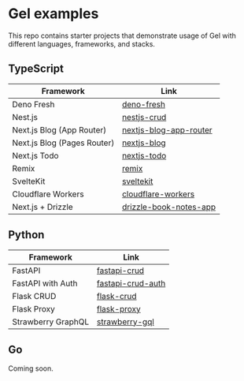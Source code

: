 # Gel examples

This repo contains starter projects that demonstrate usage of Gel with different languages, frameworks, and stacks.

## TypeScript

| Framework                   | Link                                                                                                 |
| --------------------------- | -----------------------------------------------------------------------------------------------------|
| Deno Fresh                  | [deno-fresh](https://github.com/geldata/gel-examples/tree/main/deno-fresh)                           |
| Nest.js                     | [nestjs-crud](https://github.com/geldata/gel-examples/tree/main/nestjs-crud)                         |
| Next.js Blog (App Router)   | [nextjs-blog-app-router](https://github.com/geldata/gel-examples/tree/main/nextjs-blog-app-router)   |
| Next.js Blog (Pages Router) | [nextjs-blog](https://github.com/geldata/gel-examples/tree/main/nextjs-blog)                         |
| Next.js Todo                | [nextjs-todo](https://github.com/geldata/gel-examples/tree/main/nextjs-todo)                         |
| Remix                       | [remix](https://github.com/geldata/gel-examples/tree/main/remix)                                     |
| SvelteKit                   | [sveltekit](https://github.com/geldata/gel-examples/tree/main/sveltekit)                             |
| Cloudflare Workers          | [cloudflare-workers](https://github.com/geldata/gel-examples/tree/main/cloudflare-workers)           |
| Next.js + Drizzle           | [drizzle-book-notes-app](https://github.com/geldata/gel-examples/tree/main/drizzle-book-notes-app)   |

## Python

| Framework          | Link                                                                                       |
| ------------------ | -------------------------------------------------------------------------------------------|
| FastAPI            | [fastapi-crud](https://github.com/geldata/gel-examples/tree/main/fastapi-crud)             |
| FastAPI with Auth  | [fastapi-crud-auth](https://github.com/geldata/gel-examples/tree/main/fastapi-crud-auth)   |
| Flask CRUD         | [flask-crud](https://github.com/geldata/gel-examples/tree/main/flask-crud)                 |
| Flask Proxy        | [flask-proxy](https://github.com/geldata/gel-examples/tree/main/flask-proxy)               |
| Strawberry GraphQL | [strawberry-gql](https://github.com/geldata/gel-examples/tree/main/strawberry-gql)         |

## Go

Coming soon.

